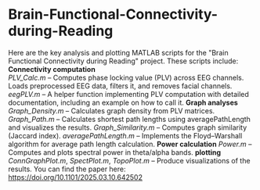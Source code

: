 # Brain-Functional-Connectivity-during-Reading

Here are the key analysis and plotting MATLAB scripts for the "Brain Functional Connectivity during Reading" project. These scripts include: 
**Connectivity computation**  
*PLV_Calc.m* – Computes phase locking value (PLV) across EEG channels. Loads preprocessed EEG data, filters it, and removes facial channels.
*eegPLV.m* – A helper function implementing PLV computation with detailed documentation, including an example on how to call it.
**Graph analyses**
*Graph_Density.m* – Calculates graph density from PLV matrices.
*Graph_Path.m* – Calculates shortest path lengths using averagePathLength and visualizes the results.
*Graph_Similarity.m* – Computes graph similarity (Jaccard index).
*averagePathLength.m* – Implements the Floyd–Warshall algorithm for average path length calculation.
**Power calculation** 
*Power.m* – Computes and plots spectral power in theta/alpha bands.
**plotting**
*ConnGraphPlot.m*, *SpectPlot.m*, *TopoPlot.m* – Produce visualizations of the results.
You can find the paper here: https://doi.org/10.1101/2025.03.10.642502
